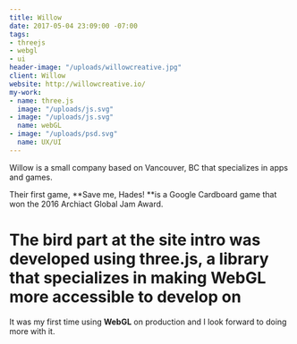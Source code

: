 ```yaml
---
title: Willow
date: 2017-05-04 23:09:00 -07:00
tags:
- threejs
- webgl
- ui
header-image: "/uploads/willowcreative.jpg"
client: Willow
website: http://willowcreative.io/
my-work:
- name: three.js
  image: "/uploads/js.svg"
- image: "/uploads/js.svg"
  name: webGL
- image: "/uploads/psd.svg"
  name: UX/UI
---
```


Willow is a small company based on Vancouver, BC that specializes in apps and games.

Their first game, \*\*Save me, Hades! \*\*is a Google Cardboard game that won the 2016 Archiact Global Jam Award.

# The bird part at the site intro was developed using three.js, a library that specializes in making WebGL more accessible to develop on

It was my first time using **WebGL** on production and I look forward to doing more with it.